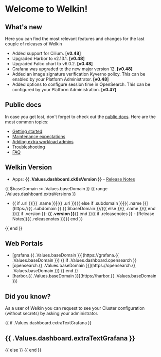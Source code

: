 # Welcome to Welkin!

## What's new

Here you can find the most relevant features and changes for the last couple of releases of Welkin

- Added support for Cilium. **[v0.48]**
- Upgraded Harbor to v2.13.1. **[v0.48]**
- Upgraded Falco chart to v6.0.2. **[v0.48]**
- Grafana was upgraded to the new major version 12. **[v0.48]**
- Added an image signature verification Kyverno policy. This can be enabled by your Platform Administrator. **[v0.48]**
- Added options to configure session time in OpenSearch. This can be configured by your Platform Administration. **[v0.47]**

## Public docs

In case you get lost, don't forget to check out the [public docs](https://elastisys.io/welkin/). Here are the most common topics:

- [Getting started](https://elastisys.io/welkin/user-guide/prepare/)
- [Maintenance expectations](https://elastisys.io/welkin/user-guide/maintenance/)
- [Adding extra workload admins](https://elastisys.io/welkin/user-guide/delegation/#kubernetes-api)
- [Troubleshooting](https://elastisys.io/welkin/user-guide/troubleshooting/)
- [FAQ](https://elastisys.io/welkin/user-guide/faq/)

## Welkin Version

- Apps: **{{ .Values.dashboard.ck8sVersion }}** - [Release Notes](https://elastisys.io/welkin/release-notes/)

{{ $baseDomain := .Values.baseDomain }}
{{ range .Values.dashboard.extraVersions }}

- {{ if .url }}[{{ .name }}]({{ .url }}){{ else if .subdomain }}[{{ .name }}](https://{{ .subdomain }}.{{ $baseDomain }}/){{ else }}{{ .name }}{{ end }}{{ if .version }}: **{{ .version }}**{{ end }}{{ if .releasenotes }} - [Release Notes]({{ .releasenotes }}){{ end }}

{{ end }}

## Web Portals

- [grafana.{{ .Values.baseDomain }}](https://grafana.{{ .Values.baseDomain }})
{{ if .Values.dashboard.opensearch }}
- [opensearch.{{ .Values.baseDomain }}](https://opensearch.{{ .Values.baseDomain }})
{{ end }}
- [harbor.{{ .Values.baseDomain }}](https://harbor.{{ .Values.baseDomain }})

## Did you know?

As a user of Welkin you can request to see your Cluster configuration (without secrets) by asking your administrator.

{{ if .Values.dashboard.extraTextGrafana }}

## {{ .Values.dashboard.extraTextGrafana }}

{{ else }}
{{ end }}

[//]: # (If you update this file, remember to also edit compliantkubernetes-apps/helmfile.d/charts/opensearch/configurer/files/dashboards-resources/welcome.md)
